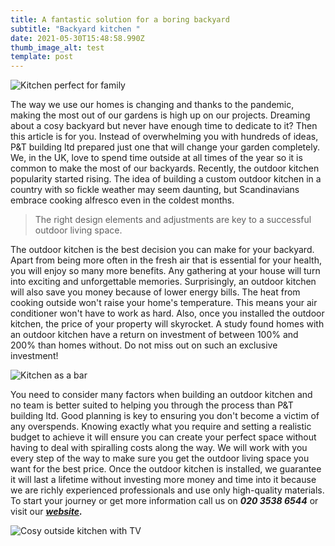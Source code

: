 ```yaml
---
title: A fantastic solution for a boring backyard
subtitle: "Backyard kitchen "
date: 2021-05-30T15:48:58.990Z
thumb_image_alt: test
template: post
---
```

![Kitchen perfect for family](/images/lauko-kitchenas.jpg)

The way we use our homes is changing and thanks to the pandemic, making the most out of our gardens is high up on our projects. Dreaming about a cosy backyard but never have enough time to dedicate to it? Then this article is for you. Instead of overwhelming you with hundreds of ideas, P&T building ltd prepared just one that will change your garden completely. We, in the UK, love to spend time outside at all times of the year so it is common to make the most of our backyards. Recently, the outdoor kitchen popularity started rising. The idea of building a custom outdoor kitchen in a country with so fickle weather may seem daunting, but Scandinavians embrace cooking alfresco even in the coldest months. 

> The right design elements and adjustments are key to a successful outdoor living space.  

The outdoor kitchen is the best decision you can make for your backyard. Apart from being more often in the fresh air that is essential for your health, you will enjoy so many more benefits. Any gathering at your house will turn into exciting and unforgettable memories. Surprisingly, an outdoor kitchen will also save you money because of lower energy bills. The heat from cooking outside won't raise your home's temperature. This means your air conditioner won't have to work as hard. Also, once you installed the outdoor kitchen, the price of your property will skyrocket. A study found homes with an outdoor kitchen have a return on investment of between 100% and 200% than homes without. Do not miss out on such an exclusive investment! 

![Kitchen as a bar](/images/lkk.jpg)

You need to consider many factors when building an outdoor kitchen and no team is better suited to helping you through the process than P&T building ltd. Good planning is key to ensuring you don't become a victim of any overspends. Knowing exactly what you require and setting a realistic budget to achieve it will ensure you can create your perfect space without having to deal with spiralling costs along the way. We will work with you every step of the way to make sure you get the outdoor living space you want for the best price. Once the outdoor kitchen is installed, we guarantee it will last a lifetime without investing more money and time into it because we are richly experienced professionals and use only high-quality materials. To start your journey or get more information call us on ***020 3538 6544*** or visit our ***[website](https://ptbuilding.co.uk/contact/).***

![Cosy outside kitchen with TV](/images/lkkikik.jpg)
